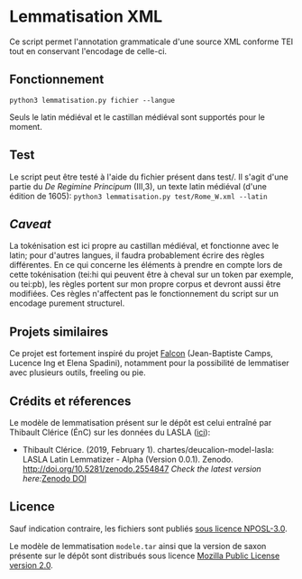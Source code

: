 # Lemmatisation XML


Ce script permet l'annotation grammaticale d'une source XML conforme TEI tout en conservant l'encodage de celle-ci.


## Fonctionnement

`python3 lemmatisation.py fichier --langue`

Seuls le latin médiéval et le castillan médiéval sont supportés pour le moment. 


## Test
Le script peut être testé à l'aide du fichier présent dans test/. Il s'agit d'une partie du *De Regimine Principum* (III,3), un texte latin médiéval (d'une édition de 
1605):
`python3 lemmatisation.py test/Rome_W.xml --latin` 

## *Caveat*

La tokénisation est ici propre au castillan médiéval, et fonctionne avec le latin; pour d'autres langues, il faudra probablement 
écrire des règles différentes. En ce qui concerne les éléments à prendre en compte lors de cette tokénisation (tei:hi qui peuvent être à cheval sur un token par exemple, ou tei:pb), les règles portent
sur mon propre corpus et devront aussi être modifiées. Ces règles n'affectent pas le fonctionnement du script sur
un encodage purement structurel.

## Projets similaires
Ce projet est fortement inspiré du projet [Falcon](https://github.com/CondorCompPhil/falcon) (Jean-Baptiste Camps, Lucence Ing et Elena Spadini), notamment pour la possibilité
de lemmatiser avec plusieurs outils, freeling ou pie. 


## Crédits et réferences
Le modèle de lemmatisation présent sur le dépôt est celui entraîné par Thibault Clérice (ÉnC) sur les données du LASLA
([ici](https://github.com/chartes/deucalion-model-lasla)):
*   Thibault Clérice. (2019, February 1). chartes/deucalion-model-lasla: LASLA Latin Lemmatizer - Alpha (Version 0.0.1). 
Zenodo. http://doi.org/10.5281/zenodo.2554847 _Check the latest version here:_[Zenodo DOI](https://doi.org/10.5281/zenodo.2554846)


## Licence

Sauf indication contraire, les fichiers sont publiés [sous licence NPOSL-3.0](https://opensource.org/licenses/NPOSL-3.0). 

Le modèle de lemmatisation `modele.tar` ainsi que la version de saxon présente sur le dépôt sont distribués sous licence
 [Mozilla Public License version 2.0](https://www.mozilla.org/en-US/MPL/2.0/).
